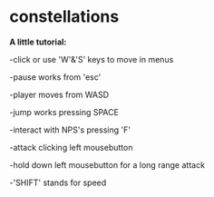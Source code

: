 # constellations
**A little tutorial:**

-click or use 'W'&'S' keys to move in menus

-pause works from 'esc'

-player moves from WASD

-jump works pressing SPACE

-interact with NPS's pressing 'F'

-attack clicking left mousebutton

-hold down left mousebutton for a long range attack

-'SHIFT' stands for speed
